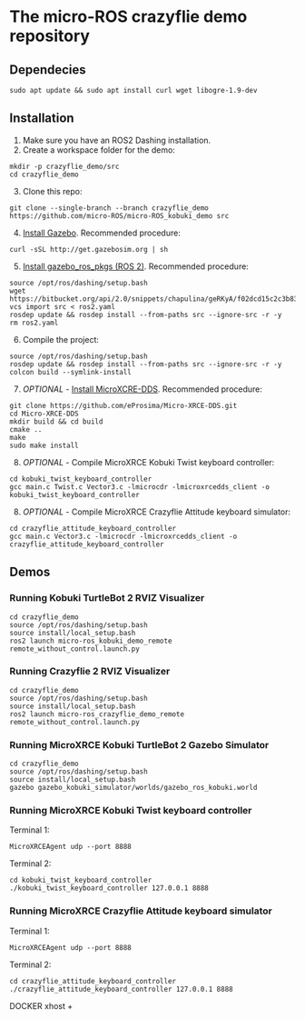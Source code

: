 # The micro-ROS crazyflie demo repository


## Dependecies

```
sudo apt update && sudo apt install curl wget libogre-1.9-dev
```

## Installation

1. Make sure you have an ROS2 Dashing installation.
2. Create a workspace folder for the demo:

```
mkdir -p crazyflie_demo/src
cd crazyflie_demo
```

3. Clone this repo:
```
git clone --single-branch --branch crazyflie_demo https://github.com/micro-ROS/micro-ROS_kobuki_demo src
```

4. [Install Gazebo](http://gazebosim.org/tutorials?tut=install_ubuntu&cat=install#InstallGazebousingUbuntupackages). Recommended procedure:
```
curl -sSL http://get.gazebosim.org | sh
```

5. [Install gazebo_ros_pkgs (ROS 2)](http://gazebosim.org/tutorials?tut=ros2_installing&cat=connect_ros). Recommended procedure:
```
source /opt/ros/dashing/setup.bash
wget https://bitbucket.org/api/2.0/snippets/chapulina/geRKyA/f02dcd15c2c3b83b2d6aac00afe281162800da74/files/ros2.yaml
vcs import src < ros2.yaml
rosdep update && rosdep install --from-paths src --ignore-src -r -y
rm ros2.yaml
```

6. Compile the project:
```
source /opt/ros/dashing/setup.bash
rosdep update && rosdep install --from-paths src --ignore-src -r -y
colcon build --symlink-install
```

7. *OPTIONAL* - [Install MicroXCRE-DDS](https://micro-xrce-dds.readthedocs.io/en/latest/installation.html). Recommended procedure:

```
git clone https://github.com/eProsima/Micro-XRCE-DDS.git
cd Micro-XRCE-DDS
mkdir build && cd build
cmake ..
make
sudo make install
```

8. *OPTIONAL* - Compile MicroXRCE Kobuki Twist keyboard controller:

```
cd kobuki_twist_keyboard_controller
gcc main.c Twist.c Vector3.c -lmicrocdr -lmicroxrcedds_client -o kobuki_twist_keyboard_controller
```

8. *OPTIONAL* - Compile MicroXRCE Crazyflie Attitude keyboard simulator:

```
cd crazyflie_attitude_keyboard_controller
gcc main.c Vector3.c -lmicrocdr -lmicroxrcedds_client -o crazyflie_attitude_keyboard_controller
```

## Demos

### Running Kobuki TurtleBot 2 RVIZ Visualizer
```
cd crazyflie_demo
source /opt/ros/dashing/setup.bash
source install/local_setup.bash
ros2 launch micro-ros_kobuki_demo_remote remote_without_control.launch.py
```

### Running Crazyflie 2 RVIZ Visualizer
```
cd crazyflie_demo
source /opt/ros/dashing/setup.bash
source install/local_setup.bash
ros2 launch micro-ros_crazyflie_demo_remote remote_without_control.launch.py
```

### Running MicroXRCE Kobuki TurtleBot 2 Gazebo Simulator
```
cd crazyflie_demo
source /opt/ros/dashing/setup.bash
source install/local_setup.bash
gazebo gazebo_kobuki_simulator/worlds/gazebo_ros_kobuki.world
```

### Running MicroXRCE Kobuki Twist keyboard controller

Terminal 1:
```
MicroXRCEAgent udp --port 8888
```

Terminal 2:
```
cd kobuki_twist_keyboard_controller
./kobuki_twist_keyboard_controller 127.0.0.1 8888
```

### Running MicroXRCE Crazyflie Attitude keyboard simulator

Terminal 1:
```
MicroXRCEAgent udp --port 8888
```

Terminal 2:
```
cd crazyflie_attitude_keyboard_controller
./crazyflie_attitude_keyboard_controller 127.0.0.1 8888
```



DOCKER
xhost +
